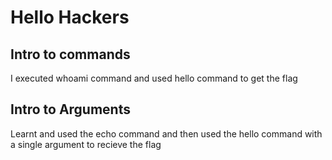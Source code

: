 # Hello Hackers

## Intro to commands

I executed whoami command and used hello command to get the flag

## Intro to Arguments

Learnt and used the echo command and then used the hello command with a single argument to recieve the flag
